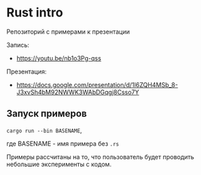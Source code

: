 # Rust intro

Репозиторий с примерами к презентации

Запись:
* https://youtu.be/nb1o3Pg-qss

Презентация:
* https://docs.google.com/presentation/d/1l6ZQH4MSb_8-J3xvSh4bM92NWWK3WAbDGqgj8Csso7Y

## Запуск примеров

`cargo run --bin BASENAME`,

где BASENAME - имя примера без `.rs`

Примеры рассчитаны на то, что пользователь будет проводить небольшие эксперименты с кодом.
